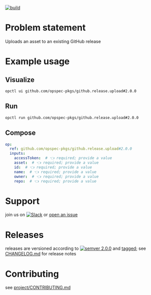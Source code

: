 [![build](https://github.com/opspec-pkgs/github.release.upload/actions/workflows/build.yml/badge.svg)](https://github.com/opspec-pkgs/github.release.upload/actions/workflows/build.yml)


# Problem statement

Uploads an asset to an existing GitHub release

# Example usage

## Visualize

```shell
opctl ui github.com/opspec-pkgs/github.release.upload#2.0.0
```

## Run

```
opctl run github.com/opspec-pkgs/github.release.upload#2.0.0
```

## Compose

```yaml
op:
  ref: github.com/opspec-pkgs/github.release.upload#2.0.0
  inputs:
    accessToken:  # 👈 required; provide a value
    asset:  # 👈 required; provide a value
    id:  # 👈 required; provide a value
    name:  # 👈 required; provide a value
    owner:  # 👈 required; provide a value
    repo:  # 👈 required; provide a value
```

# Support

join us on
[![Slack](https://img.shields.io/badge/slack-opctl-E01563.svg)](https://join.slack.com/t/opctl/shared_invite/zt-51zodvjn-Ul_UXfkhqYLWZPQTvNPp5w)
or
[open an issue](https://github.com/opspec-pkgs/github.release.upload/issues)

# Releases

releases are versioned according to
[![semver 2.0.0](https://img.shields.io/badge/semver-2.0.0-brightgreen.svg)](http://semver.org/spec/v2.0.0.html)
and [tagged](https://git-scm.com/book/en/v2/Git-Basics-Tagging); see
[CHANGELOG.md](CHANGELOG.md) for release notes

# Contributing

see
[project/CONTRIBUTING.md](https://github.com/opspec-pkgs/project/blob/main/CONTRIBUTING.md)
